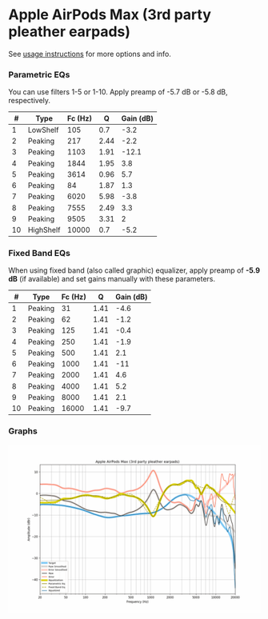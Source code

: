 # Apple AirPods Max (3rd party pleather earpads)
See [usage instructions](https://github.com/jaakkopasanen/AutoEq#usage) for more options and info.

### Parametric EQs
You can use filters 1-5 or 1-10. Apply preamp of -5.7 dB or -5.8 dB, respectively.

|   # | Type      |   Fc (Hz) |    Q |   Gain (dB) |
|-----|-----------|-----------|------|-------------|
|   1 | LowShelf  |       105 | 0.7  |        -3.2 |
|   2 | Peaking   |       217 | 2.44 |        -2.2 |
|   3 | Peaking   |      1103 | 1.91 |       -12.1 |
|   4 | Peaking   |      1844 | 1.95 |         3.8 |
|   5 | Peaking   |      3614 | 0.96 |         5.7 |
|   6 | Peaking   |        84 | 1.87 |         1.3 |
|   7 | Peaking   |      6020 | 5.98 |        -3.8 |
|   8 | Peaking   |      7555 | 2.49 |         3.3 |
|   9 | Peaking   |      9505 | 3.31 |         2   |
|  10 | HighShelf |     10000 | 0.7  |        -5.2 |

### Fixed Band EQs
When using fixed band (also called graphic) equalizer, apply preamp of **-5.9 dB** (if available) and set gains manually with these parameters.

|   # | Type    |   Fc (Hz) |    Q |   Gain (dB) |
|-----|---------|-----------|------|-------------|
|   1 | Peaking |        31 | 1.41 |        -4.6 |
|   2 | Peaking |        62 | 1.41 |        -1.2 |
|   3 | Peaking |       125 | 1.41 |        -0.4 |
|   4 | Peaking |       250 | 1.41 |        -1.9 |
|   5 | Peaking |       500 | 1.41 |         2.1 |
|   6 | Peaking |      1000 | 1.41 |       -11   |
|   7 | Peaking |      2000 | 1.41 |         4.6 |
|   8 | Peaking |      4000 | 1.41 |         5.2 |
|   9 | Peaking |      8000 | 1.41 |         2.1 |
|  10 | Peaking |     16000 | 1.41 |        -9.7 |

### Graphs
![](./Apple%20AirPods%20Max%20(3rd%20party%20pleather%20earpads).png)

